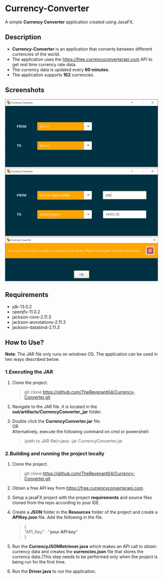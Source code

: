 # Currency-Converter
A simple **Currency Converter** application created using JavaFX.

## Description
* **Currency-Converter** is an application that converts between different currencies of the world.
* The application uses the https://free.currencyconverterapi.com API to get real time currency rate data. 
* The currency data is updated every **60 minutes**. 
* The application supports **162** currencies.

## Screenshots
![Home Screen](/src/Resources/Images/Home.png)
![Conversion Demo](/src/Resources/Images/Conversion.png)
![Error Dialog](/src/Resources/Images/NoConnection.png)

## Requirements
* jdk-13.0.2
* openjfx-11.0.2
* jackson-core-2.11.3
* jackson-annotations-2.11.3
* jackson-databind-2.11.3

## How to Use?
**Note**: The JAR file only runs on windows OS.
The application can be used in two ways described below.
### 1.Executing the JAR 
1. Clone the project.
   >git clone https://github.com/TheRevenant04/Currency-Converter.git
2. Navigate to the JAR file. It is located in the **out/artifacts/CurrencyConverter_jar** folder.

3. Double click the **CurrencyConverter.jar** file.<br>
   OR<br>
   Alternatively, execute the following command on cmd or powershell:
   >(path to JAR file)\>java -jar CurrencyConverter.jar 

### 2.Building and running the project locally
1. Clone the project.
   >git clone https://github.com/TheRevenant04/Currency-Converter.git

2. Obtain a free API key from  https://free.currencyconverterapi.com.

3. Setup a javaFX project with the project **requirements** and source files cloned from the repo according to your IDE.

4. Create a **JSON** folder in the **Resources** folder of the project and create a **APIKey.json** file. Add the following in the file.
   >{<br>
        "API_Key" : "**your API key**"<br>
    }
    
5. Run the **CurrencyJSONRetriever.java** which makes an API call to obtain currency data and creates the **currencies.json** file that stores the currency data.(This step needs to be performed only when the project is being run for the first time.

6. Run the **Driver.java** to run the application.

